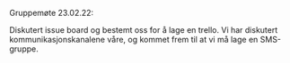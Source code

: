 Gruppemøte 23.02.22:

Diskutert issue board og bestemt oss for å lage en trello.
Vi har diskutert kommunikasjonskanalene våre, og kommet frem til at vi må lage en SMS-gruppe.
